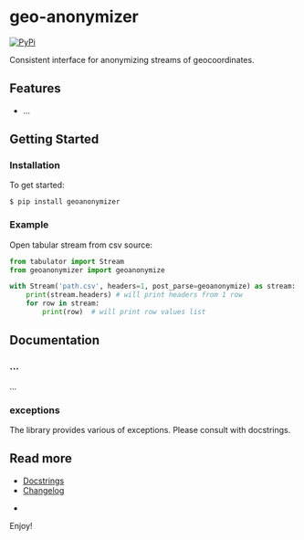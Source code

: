 # geo-anonymizer

[![PyPi](https://img.shields.io/pypi/v/geoanonymizer.svg)](https://pypi.python.org/pypi/geoanonymizer)

Consistent interface for anonymizing streams of geocoordinates.

## Features

- …

## Getting Started

### Installation

To get started:

```
$ pip install geoanonymizer
```

### Example

Open tabular stream from csv source:

```python
from tabulator import Stream
from geoanonymizer import geoanonymize

with Stream('path.csv', headers=1, post_parse=geoanonymize) as stream:
    print(stream.headers) # will print headers from 1 row
    for row in stream:
        print(row)  # will print row values list
```

## Documentation

### …

…

### exceptions

The library provides various of exceptions. Please consult with docstrings.

## Read more

- [Docstrings](https://github.com/sjorek/geo-anonymizer/tree/master/geoanonymizer)
- [Changelog](https://github.com/sjorek/geo-anonymizer/commits/master)
- ~~~[Contribute](CONTRIBUTING.md)~~~

Enjoy!
